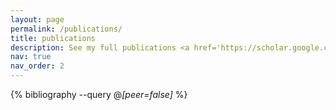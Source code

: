 ```yaml
---
layout: page
permalink: /publications/
title: publications
description: See my full publications <a href='https://scholar.google.com/citations?user=HIh0x_wAAAAJ'><b>here</b></a>.
nav: true
nav_order: 2
---
```


<!-- _pages/publications.md -->
<div class="publications">

{% bibliography --query @*[peer=false]* %}

</div>
